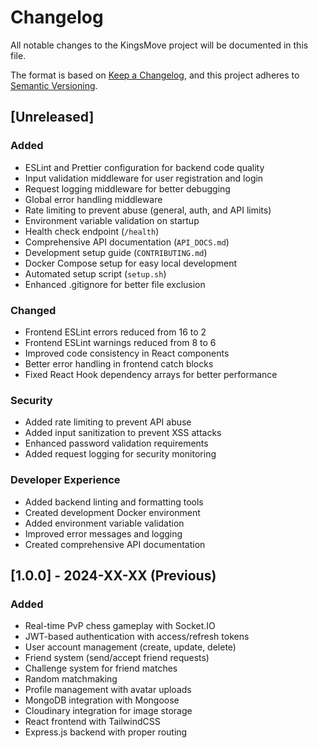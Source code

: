 # Changelog

All notable changes to the KingsMove project will be documented in this file.

The format is based on [Keep a Changelog](https://keepachangelog.com/en/1.0.0/),
and this project adheres to [Semantic Versioning](https://semver.org/spec/v2.0.0.html).

## [Unreleased]

### Added
- ESLint and Prettier configuration for backend code quality
- Input validation middleware for user registration and login
- Request logging middleware for better debugging
- Global error handling middleware
- Rate limiting to prevent abuse (general, auth, and API limits)
- Environment variable validation on startup
- Health check endpoint (`/health`)
- Comprehensive API documentation (`API_DOCS.md`)
- Development setup guide (`CONTRIBUTING.md`)
- Docker Compose setup for easy local development
- Automated setup script (`setup.sh`)
- Enhanced .gitignore for better file exclusion

### Changed
- Frontend ESLint errors reduced from 16 to 2
- Frontend ESLint warnings reduced from 8 to 6
- Improved code consistency in React components
- Better error handling in frontend catch blocks
- Fixed React Hook dependency arrays for better performance

### Security
- Added rate limiting to prevent API abuse
- Added input sanitization to prevent XSS attacks
- Enhanced password validation requirements
- Added request logging for security monitoring

### Developer Experience
- Added backend linting and formatting tools
- Created development Docker environment
- Added environment variable validation
- Improved error messages and logging
- Created comprehensive API documentation

## [1.0.0] - 2024-XX-XX (Previous)

### Added
- Real-time PvP chess gameplay with Socket.IO
- JWT-based authentication with access/refresh tokens
- User account management (create, update, delete)
- Friend system (send/accept friend requests)
- Challenge system for friend matches
- Random matchmaking
- Profile management with avatar uploads
- MongoDB integration with Mongoose
- Cloudinary integration for image storage
- React frontend with TailwindCSS
- Express.js backend with proper routing